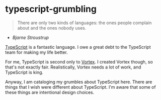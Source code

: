 # typescript-grumbling

> There are only two kinds of languages: the ones people complain about and the ones nobody uses.
- *Bjarne Stroustrup*

[TypeScript](https://www.typescriptlang.org/) is a fantastic language. I owe a great debt to the TypeScript team for making my life better.

For me, TypeScript is second only to [Vortex](https://vortexlang.com). I created Vortex though, so that's not exactly fair. Realistically, Vortex needs a lot of work, and TypeScript is king.

Anyway, I am cataloging my grumbles about TypeScript here. There are things that I wish were different about TypeScript. I'm aware that some of these things are intentional design choices.
